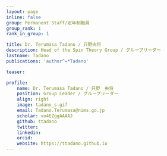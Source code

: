 ```yaml
---
layout: page
inline: false
group: Permanent Staff/定年制職員
group_rank: 1
rank_in_group: 1

title: Dr. Terumasa Tadano / 只野央将
description: Head of the Spin Theory Group / グループリーダー
lastname: Tadano
publications: 'author^=*Tadano'

teaser: 

profile:
    name: Dr. Terumasa Tadano / 只野　央将
    position: Group Leader / グループリーダー
    align: right
    image: tadano_s.gif
    email: Tadano.Terumasa@nims.go.jp
    scholar: vo4EZggAAAAJ
    github: ttadano
    twitter: 
    linkedin: 
    orcid: 
    website: https://ttadano.github.io
---
```


